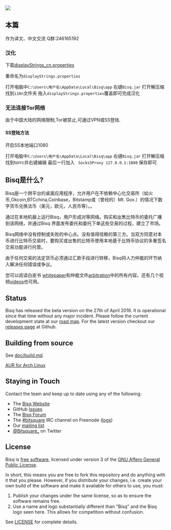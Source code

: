 <img src="https://bisq.io/wp-content/uploads/2014/09/bitsquare-home2.jpg"/>

本篇
------------------
作为译文、中文交流
Q群:246165192

### 汉化
下载[displayStrings_cn.properties](https://www.transifex.com/bitsquare/bitsquare/displaystringsproperties/zh_CN/download/for_use/)

重命名为`displayStrings.properties`

打开电脑中`C:\Users\用户名\AppData\Local\Bisq\app`
右键`Bisq.jar` 打开解压缩
找到`i18n`文件夹
拖入`displayStrings.properties`覆盖即可完成汉化

### 无法连接Tor网络
由于中国大陆的网络限制,Tor被禁止,可通过VPN或SS登陆.
#### SS登陆方法
开启SS本地端口1080

打开电脑中`C:\Users\用户名\AppData\Local\Bisq\app`
右键`Bisq.jar` 打开解压缩
找到torrc并右键编辑
最后一行加入
` Socks5Proxy 127.0.0.1:1080`
保存即可

Bisq是什么?
------------------

Bisq是一个跨平台的桌面应用程序，允许用户在不依赖中心化交易所（如火币,Okcoin,BTCchina,Coinbase，Bitstamp或（曾经的）Mt. Gox.）的情况下数字货币兑换法币（美元，欧元，人民币等）。。

通过在本地机器上运行Bisq，用户形成对等网络。购买和出售比特币的委托广播到该网络，并通过Bisq 界面发布委托和委托下单这些交易的过程，建立了市场。

Bisq网络中没有控制或失败的中心点。没有值得信赖的第三方。当双方同意对本币进行比特币交易时，要购买或出售的比特币使用本地基于比特币协议的多重签名交易功能进行托管。

由于任何交易的法定货币必须通过汇款手段进行转移，Bisq将人力仲裁的环节纳入解决任何错误或争议。

您可以阅读白皮书 [whitepaper](https://bisq.io/bitsquare.pdf)和仲裁文件[arbitration](https://bisq.io/arbitration_system.pdf)中的所有内容。还有几个视频[videos](https://bisq.io/blog/category/video)也可用。


Status
------
Bisq has released the beta version on the 27th of April 2016. It is operational since that time without any major incident.
Please follow the current development state at our [road map]( https://bisq.io/roadmap).
For the latest version checkout our [releases page](https://github.com/bisq-network/exchange/releases) at Github.

Building from source
--------------------

See [doc/build.md](doc/build.md).

[AUR for Arch Linux](https://aur.archlinux.org/packages/bisq-git/)


Staying in Touch
----------------

Contact the team and keep up to date using any of the following:

 - The [Bisq Website](https://bisq.io)
 - GitHub [Issues](https://github.com/bisq-network/exchange/issues)
 - The [Bisq Forum]( https://forum.bisq.io)
 - The [#bitsquare](https://webchat.freenode.net/?channels=bitsquare) IRC channel on Freenode ([logs](https://botbot.me/freenode/bitsquare)) 
 - Our [mailing list](https://groups.google.com/forum/#!forum/bitsquare)
 - [@Bitsquare_](https://twitter.com/bitsquare_) on Twitter


License
-------

Bisq is [free software](https://www.gnu.org/philosophy/free-sw.html), licensed under version 3 of the [GNU Affero General Public License](https://gnu.org/licenses/agpl.html).

In short, this means you are free to fork this repository and do anything with it that you please. However, if you _distribute_ your changes, i.e. create your own build of the software and make it available for others to use, you must:

 1. Publish your changes under the same license, so as to ensure the software remains free.
 2. Use a name and logo substantially different than "Bisq" and the Bisq logo seen here. This allows for competition without confusion.

See [LICENSE](LICENSE) for complete details.
